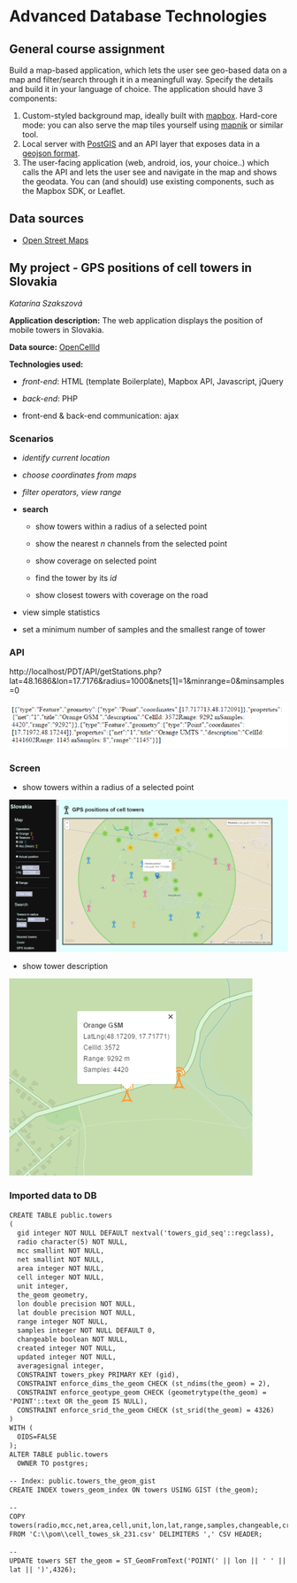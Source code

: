 # Advanced Database Technologies #

## General course assignment ##

Build a map-based application, which lets the user see geo-based data on a map and filter/search through it in a meaningfull way. Specify the details and build it in your language of choice. The application should have 3 components:

1. Custom-styled background map, ideally built with [mapbox](http://mapbox.com). Hard-core mode: you can also serve the map tiles yourself using [mapnik](http://mapnik.org/) or similar tool.
1. Local server with [PostGIS](http://postgis.net/) and an API layer that exposes data in a [geojson format](http://geojson.org/).
1. The user-facing application (web, android, ios, your choice..) which calls the API and lets the user see and navigate in the map and shows the geodata. You can (and should) use existing components, such as the Mapbox SDK, or Leaflet.

## Data sources ##

* [Open Street Maps](https://www.openstreetmap.org/)

## My project - GPS positions of cell towers in Slovakia ##

*Katarína Szakszová*

**Application description:** The web application displays the position of mobile towers in Slovakia.

**Data source:** [OpenCellId](http://opencellid.org/)

**Technologies used:** 

* *front-end*: HTML (template Boilerplate), Mapbox API, Javascript, jQuery

* *back-end*: PHP

* front-end & back-end communication: ajax

### Scenarios ###

* *identify current location*

* *choose coordinates from maps*

* *filter operators, view range*

* **search**

    * show towers within a radius of a selected point

    * show the nearest *n* channels from the selected point
    
    * show coverage on selected point

    * find the tower by its *id*

    * show closest towers with coverage on the road

* view simple statistics

* set a minimum number of samples and the smallest range of tower

### API ###

http://localhost/PDT/API/getStations.php?lat=48.1686&lon=17.7176&radius=1000&nets[1]=1&minrange=0&minsamples=0

![2.PNG](2.PNG)


### Screen ###

* show towers within a radius of a selected point

![1.PNG](/1.PNG)

* show tower description

![3.PNG](3.PNG)

### Imported data to DB ###


```
CREATE TABLE public.towers
(
  gid integer NOT NULL DEFAULT nextval('towers_gid_seq'::regclass),
  radio character(5) NOT NULL,
  mcc smallint NOT NULL,
  net smallint NOT NULL,
  area integer NOT NULL,
  cell integer NOT NULL,
  unit integer,
  the_geom geometry,
  lon double precision NOT NULL,
  lat double precision NOT NULL,
  range integer NOT NULL,
  samples integer NOT NULL DEFAULT 0,
  changeable boolean NOT NULL,
  created integer NOT NULL,
  updated integer NOT NULL,
  averagesignal integer,
  CONSTRAINT towers_pkey PRIMARY KEY (gid),
  CONSTRAINT enforce_dims_the_geom CHECK (st_ndims(the_geom) = 2),
  CONSTRAINT enforce_geotype_geom CHECK (geometrytype(the_geom) = 'POINT'::text OR the_geom IS NULL),
  CONSTRAINT enforce_srid_the_geom CHECK (st_srid(the_geom) = 4326)
)
WITH (
  OIDS=FALSE
);
ALTER TABLE public.towers
  OWNER TO postgres;

-- Index: public.towers_the_geom_gist
CREATE INDEX towers_geom_index ON towers USING GIST (the_geom);

--
COPY towers(radio,mcc,net,area,cell,unit,lon,lat,range,samples,changeable,created,updated,averageSignal) FROM 'C:\\pom\\cell_towes_sk_231.csv' DELIMITERS ',' CSV HEADER;

--
UPDATE towers SET the_geom = ST_GeomFromText('POINT(' || lon || ' ' || lat || ')',4326);


```
